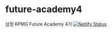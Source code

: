 # future-academy4
삼정 KPMG Future Academy 4기 
[![Netlify Status](https://api.netlify.com/api/v1/badges/edb295b9-e16f-4e72-b5a3-a3e8a6f5691a/deploy-status)](https://app.netlify.com/sites/future-academy-4/deploys)
